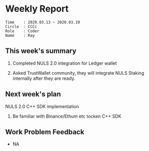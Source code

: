 # Weekly Report 
```
Time    : 2020.03.13 ~ 2020.03.19
Circle  : CCCc
Role    : Coder
Name    : Ray
```
## This week's summary

1. Completed NULS 2.0 integration for Ledger wallet

2. Asked TrustWallet community, they will integrate NULS Staking internally after they are ready.

## Next week's plan

NULS 2.0 C++ SDK implementation

1. Be familiar with Binance/Ethum etc tocken C++ SDK


## Work Problem Feedback

- NA
